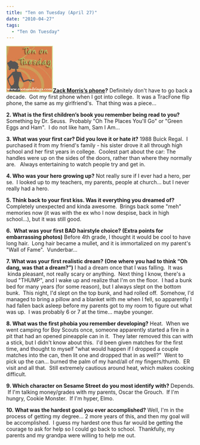 ```yaml
---
title: "Ten on Tuesday (April 27)"
date: "2010-04-27"
tags:
  - "Ten On Tuesday"
---
```


[![](images/200906_zack-morris-phone.jpg)**Zack Morris’s phone**](http://rootsandrings.wordpress.com/)**?** Definitely don't have to go back a decade.  Got my first phone when I got into college.  It was a TracFone flip phone, the same as my girlfriend's.  That thing was a piece...

**2. What is the first children’s book you remember being read to you?** Something by Dr. Seuss.  Probably "Oh The Places You'll Go" or "Green Eggs and Ham".  I do not like ham, Sam I Am...

**3. What was your first car? Did you love it or hate it?** 1988 Buick Regal.  I purchased it from my friend's family - his sister drove it all through high school and her first years in college.  Coolest part about the car: The handles were up on the sides of the doors, rather than where they normally are.   Always entertaining to watch people try and get in.

**4. Who was your hero growing up?** Not really sure if I ever had a hero, per se.  I looked up to my teachers, my parents, people at church... but I never really had a hero.

**5. Think back to your first kiss. Was it everything you dreamed of?** Completely unexpected and kinda awesome.  Brings back some "meh" memories now (it was with the ex who I now despise, back in high school...), but it was still good.

**6.  What was your first BAD hairstyle choice? (Extra points for embarrassing photos)** Before 4th grade, I thought it would be cool to have long hair.  Long hair became a mullet, and it is immortalized on my parent's "Wall of Fame".  Vunderbar...

**7. What was your first realistic dream? (One where you had to think “Oh dang, was that a dream?”)** I had a dream once that I was falling.  It was  kinda pleasant, not really scary or anything.  Next thing I know, there's a loud "THUMP", and I wake up and realize that I'm on the floor.  I had a bunk bed for many years (for some reason), but I always slept on the bottom bunk.  This night, I'd slept on the top bunk, and had rolled off.  Somehow, I'd managed to bring a pillow and a blanket with me when I fell, so apparently I had fallen back asleep before my parents got to my room to figure out what was up.  I was probably 6 or 7 at the time... maybe younger.

**8. What was the first phobia you remember developing?** Heat.  When we went camping for Boy Scouts once, someone apparently started a fire in a pit that had an opened pineapple can in it.  They later removed this can with a stick, but I didn't know about this.  I'd been given matches for the first time, and thought to myself "what would happen if I dropped a couple matches into the can, then lit one and dropped that in as well?"  Went to pick up the can... burned the palm of my hand/all of my fingers/thumb.  ER visit and all that.  Still extremely cautious around heat, which makes cooking difficult.

**9. Which character on Sesame Street do you most identify with?** Depends.  If I'm talking money/grades with my parents, Oscar the Grouch.  If I'm hungry, Cookie Monster.  If I'm hyper, Elmo.

**10. What was the hardest goal you ever accomplished?** Well, I'm in the process of getting my degree... 2 more years of this, and then my goal will be accomplished.  I guess my hardest one thus far would be getting the courage to ask for help so I could go back to school.  Thankfully, my parents and my grandpa were willing to help me out.
